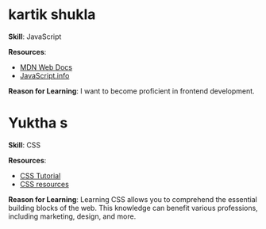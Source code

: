# kartik shukla

**Skill**: JavaScript

**Resources**:
- [MDN Web Docs](https://developer.mozilla.org/en-US/docs/Web/JavaScript)
- [JavaScript.info](https://javascript.info/)

**Reason for Learning**: I want to become proficient in frontend development.

# Yuktha s 

**Skill**: CSS

**Resources**:
- [CSS Tutorial](https://www.w3schools.com/Css/)
- [CSS resources ](https://www.udemy.com/course/learn-html-and-css-from-beginning-to-advanced/?utm_source=bing&utm_medium=udemyads&utm_campaign=BG-Search_DSA_Beta_Prof_la.EN_cc.India&campaigntype=Search&portfolio=Bing-India&language=EN&product=Course&test=&audience=DSA&topic=&priority=Beta&utm_content=deal4584&utm_term=_._ag_1326013411670044_._ad__._kw_Dev+en_._de_c_._dm__._pl__._ti_dat-2334675503276553%3Aloc-90_._li_157208_._pd__._&matchtype=b&msclkid=68265123d23e1c9df8c4363db7d38934&couponCode=IND21PM)

**Reason for Learning**: Learning CSS allows you to comprehend the essential building blocks of the web. This knowledge can benefit various professions, including marketing, design, and more. 
